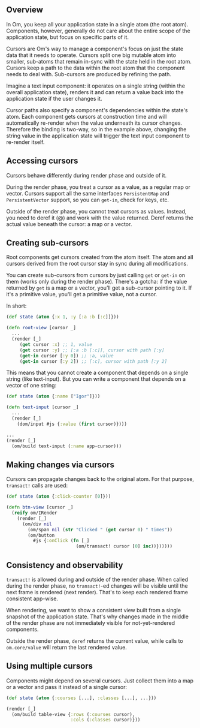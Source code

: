 ## Overview

In Om, you keep all your application state in a single atom (the root atom). Components, however, generally do not care about the entire scope of the application state, but focus on specific parts of it.

Cursors are Om's way to manage a component's focus on just the state data that it needs to operate. Cursors split one big mutable atom into smaller, sub-atoms that remain in-sync with the state held in the root atom. Cursors keep a path to the data within the root atom that the component needs to deal with. Sub-cursors are produced by refining the path.

Imagine a text input component: it operates on a single string (within the overall application state), renders it and can return a value back into the application state if the user changes it.

Cursor paths also specify a component's dependencies within the state's atom. Each component gets cursors at construction time and will automatically re-render when the value underneath its cursor changes. Therefore the binding is two-way, so in the example above, changing the string value in the application state will trigger the text input component to re-render itself.

## Accessing cursors

Cursors behave differently during render phase and outside of it.

During the render phase, you treat a cursor as a value, as a regular map or vector. Cursors support all the same interfaces `PersistentMap` and `PersistentVector` support, so you can `get-in`, check for keys, etc. 

Outside of the render phase, you cannot treat cursors as values. Instead, you need to deref it (@) and work with the value returned. Deref returns the actual value beneath the cursor: a map or a vector.

## Creating sub-cursors

Root components get cursors created from the atom itself. The atom and all cursors derived from the root cursor stay in sync during all modifications.

You can create sub-cursors from cursors by just calling `get` or `get-in` on them (works only during the render phase). There's a gotcha: if the value returned by `get` is a map or a vector, you’ll get a sub-cursor pointing to it. If it's a primitive value, you'll get a primitive value, not a cursor.

In short:

```clj
(def state (atom {:x 1, :y [:a :b [:c]]}))

(defn root-view [cursor _]
  ...
  (render [_]
     (get cursor :x) ;; 1, value
     (get cursor :y) ;; [:a :b [:c]], cursor with path [:y]
     (get-in cursor [:y 0]) ;; :a, value
     (get-in cursor [:y 2]) ;; [:c], cursor with path [:y 2]
```

This means that you cannot create a component that depends on a single string (like text-input). But you can write a component that depends on a vector of one string:

```clj
(def state (atom {:name ["Igor"]}))

(defn text-input [cursor _]
  ...
  (render [_]
    (dom/input #js {:value (first cursor)}))) 

...
(render [_]
  (om/build text-input (:name app-cursor)))
```

## Making changes via cursors

Cursors can propagate changes back to the original atom. For that purpose, `transact!` calls are used:

```clj
(def state (atom {:click-counter [0]}))

(defn btn-view [cursor _]
  (reify om/IRender
    (render [_]
      (om/div nil
        (om/span nil (str "Clicked " (get cursor 0) " times"))
        (om/button
          #js {:onClick (fn [_]
                          (om/transact! cursor [0] inc))})))))
```

## Consistency and observability

`transact!` is allowed during and outside of the render phase. When called during the render phase, no `transact!`-ed changes will be visible until the next frame is rendered (next render). That's to keep each rendered frame consistent app-wise.

When rendering, we want to show a consistent view built from a single snapshot of the application state. That's why changes made in the middle of the render phase are not immediately visible for not-yet-rendered components.

Outside the render phase, `deref` returns the current value, while calls to `om.core/value` will return the last rendered value.

## Using multiple cursors

Components might depend on several cursors. Just collect them into a map or a vector and pass it instead of a single cursor:

```clj
(def state (atom {:courses [...], :classes [...], ...}))

(render [_]
  (om/build table-view {:rows (:courses cursor),
                        :cols (:classes cursor)})) 
```